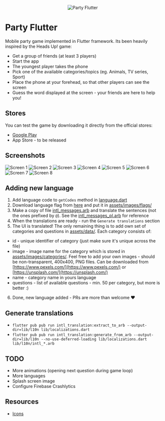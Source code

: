 <p align="center">
  <img src="screens/logo.png?raw=true" alt="Party Flutter" />
</p>

# Party Flutter

Mobile party game implemented in Flutter framework. Its been heavily inspired by the Heads Up! game:

- Get a group of friends (at least 3 players)
- Start the app
- The youngest player takes the phone
- Pick one of the available categories/topics (eg. Animals, TV series, Sport)
- Place the phone at your forehead, so that other players can see the screen
- Guess the word displayed at the screen - your friends are here to help you!


## Stores

You can test the game by downloading it directly from the official stores:

 - [Google Play](https://play.google.com/store/apps/details?id=com.puppybox.zgadula)
 - App Store - to be released


## Screenshots

![Screen 1](/screens/screen1.png?raw=true "Screen #1")
![Screen 2](/screens/screen2.png?raw=true "Screen #2")
![Screen 3](/screens/screen3.png?raw=true "Screen #3")
![Screen 4](/screens/screen4.png?raw=true "Screen #4")
![Screen 5](/screens/screen5.png?raw=true "Screen #5")
![Screen 6](/screens/screen6.png?raw=true "Screen #6")
![Screen 7](/screens/screen7.png?raw=true "Screen #7")
![Screen 8](/screens/screen8.png?raw=true "Screen #8")

## Adding new language

1. Add language code to `getCodes` method in [language.dart](lib/services/language.dart)
2. Download language flag from [here](https://www.countryflags.com/en/image-overview/) and put it in [assets/images/flags/](assets/images/flags/)
3. Make a copy of file [intl_messages.arb](lib/l10n/intl_messages.arb) and translate the sentences (not the ones prefixed by `@`).
See the  [intl_messages_pl.arb](lib/l10n/intl_messages_pl.arb) for reference
4. When the translations are ready - run the `Generate translations` section
5. The UI is translated! The only remaining thing is to add own set of categories and questions
in [assets/data/](assets/data/). Each category consists of:

- id - unique identifier of category (just make sure it's unique across the file)
- image - image name for the category which is stored in [assets/images/categories/](assets/images/categories/).
Feel free to add your own images - should be non-transparent, 400x400, PNG files.
Can be downloaded from [https://www.pexels.com/](https://www.pexels.com/) or [https://unsplash.com/](https://unsplash.com/)
- name - category name in yours language
- questions - list of available questions - min. 50 per category, but more is better :)

6. Done, new language added - PRs are more than welcome ❤️

## Generate translations

- `flutter pub pub run intl_translation:extract_to_arb --output-dir=lib/l10n lib/localizations.dart`
- `flutter pub pub run intl_translation:generate_from_arb --output-dir=lib/l10n --no-use-deferred-loading lib/localizations.dart lib/l10n/intl_*.arb`


## TODO

- More animations (opening next question during game loop)
- More languages
- Splash screen image
- Configure Firebase Crashlytics

## Resources

- [Icons](https://www.baianat.com/resources/thousands/)
